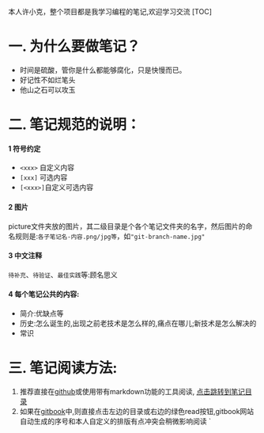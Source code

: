 本人许小克，整个项目都是我学习编程的笔记,欢迎学习交流
[TOC]
# 一. 为什么要做笔记？  
- 时间是硫酸，管你是什么都能够腐化，只是快慢而已。
- 好记性不如烂笔头
- 他山之石可以攻玉
# 二. 笔记规范的说明：
#### 1 符号约定
- `<xxx>` 自定义内容
- `[xxx]` 可选内容
- `[<xxx>]`自定义可选内容
#### 2 图片
picture文件夹放的图片，其二级目录是个各个笔记文件夹的名字，然后图片的命名规则是:`各子笔记名-内容.png/jpg等`，如`"git-branch-name.jpg"`
#### 3 中文注释
`待补充`、`待验证`、`最佳实践`等:顾名思义
#### 4 每个笔记公共的内容:
- 简介:优缺点等
- 历史:怎么诞生的,出现之前老技术是怎么样的,痛点在哪儿;新技术是怎么解决的
- 常识

# 三. 笔记阅读方法:
1. 推荐直接在[github](https://github.com/xushike/study)或使用带有markdown功能的工具阅读,
[点击跳转到笔记目录](./SUMMARY.md)
2. 如果在[gitbook](https://xushike.gitbooks.io/study/content/)中,则直接点击左边的目录或右边的绿色read按钮,gitbook网站自动生成的序号和本人自定义的排版有点冲突会稍微影响阅读
`